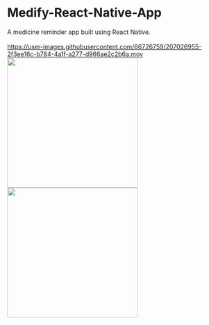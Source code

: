 # Medify-React-Native-App
A medicine reminder app built using React Native. 
<br>
<br>
https://user-images.githubusercontent.com/66726759/207026955-2f3ee16c-b784-4a1f-a277-d966ae2c2b6a.mov
<img src="https://user-images.githubusercontent.com/66726759/207024042-36ff4edb-7eb5-4495-b729-38e887ed1002.png" width="300"> 
<img src="https://user-images.githubusercontent.com/66726759/207024060-aa772851-1d08-4958-99b9-081ce0782182.png" width="300">




